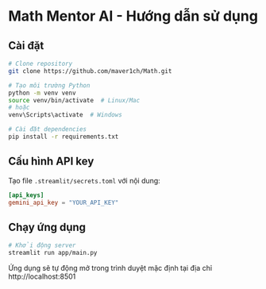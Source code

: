 # Math Mentor AI - Hướng dẫn sử dụng

## Cài đặt

```bash
# Clone repository
git clone https://github.com/maver1ch/Math.git

# Tạo môi trường Python
python -m venv venv
source venv/bin/activate  # Linux/Mac
# hoặc
venv\Scripts\activate  # Windows

# Cài đặt dependencies
pip install -r requirements.txt
```

## Cấu hình API key

Tạo file `.streamlit/secrets.toml` với nội dung:
```toml
[api_keys]
gemini_api_key = "YOUR_API_KEY"
```

## Chạy ứng dụng

```bash
# Khởi động server
streamlit run app/main.py
```

Ứng dụng sẽ tự động mở trong trình duyệt mặc định tại địa chỉ http://localhost:8501
